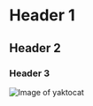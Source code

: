 # Header 1
## Header 2
### Header 3

![Image of yaktocat](https://octodex.github.com/images/yaktocat.png)
